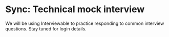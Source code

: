 # Sync: Technical mock interview

We will be using Interviewable to practice responding to common interview questions. Stay tuned for login details. 
